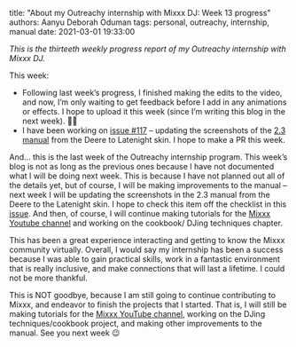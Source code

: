 title: "About my Outreachy internship with Mixxx DJ: Week 13 progress"
authors: Aanyu Deborah Oduman
tags: personal, outreachy, internship, manual
date: 2021-03-01 19:33:00

_This is the thirteeth weekly progress report of my Outreachy internship with Mixxx DJ._

This week:

- Following last week’s progress, I finished making the edits to the video, and now, I’m only waiting to get feedback before I add in any animations or effects. I hope to upload it this week (since I’m writing this blog in the next week). 🤞🏽
- I have been working on [issue #117](https://github.com/mixxxdj/manual/issues/117) – updating the screenshots of the [2.3 manual](https://manual.mixxx.org/2.3/en/index.html) from the Deere to Latenight skin. I hope to make a PR this week.

And… this is the last week of the Outreachy internship program. This week’s blog is not as long as the previous ones because I have not documented what I will be doing next week. This is because I have not planned out all of the details yet, but of course, I will be making improvements to the manual – next week I will be updating the screenshots in the 2.3 manual from the Deere to the Latenight skin. I hope to check this item off the checklist in this [issue](https://github.com/mixxxdj/manual/issues/117). And then, of course, I will continue making tutorials for the [Mixxx Youtube channel](https://www.youtube.com/channel/UC1t9_tylS7XPBIJIpXhXQmQ) and working on the cookbook/ DJing techniques chapter.

This has been a great experience interacting and getting to know the Mixxx community virtually.
Overall, I would say my internship has been a success because I was able to gain practical skills, work in a fantastic environment that is really inclusive, and make connections that will last a lifetime.
I could not be more thankful.

This is NOT goodbye, because I am still going to continue contributing to Mixxx, and endeavor to finish the projects that I started.
That is, I will still be making tutorials for the [Mixxx YouTube channel](https://www.youtube.com/watch?v=ADh_svLuU7g), working on the DJing techniques/cookbook project, and making other improvements to the manual.
See you next week 😉
